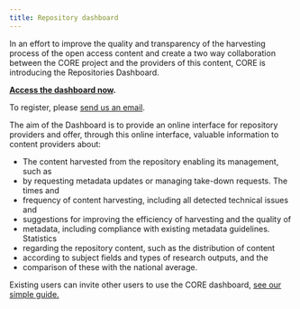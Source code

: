 ```yaml
---
title: Repository dashboard
---
```


In an effort to improve the quality and transparency of the harvesting process
of the open access content and create a two way collaboration between the CORE
project and the providers of this content, CORE is introducing the
Repositories Dashboard.

**[Access the dashboard now](/dashboard).**

To register, please [send us an
email](mailto:d%61shb%6Far%64%40c%6Fre.ac%2Euk).

The aim of the Dashboard is to provide an online interface for repository
providers and offer, through this online interface, valuable information to
content providers about:

* The content harvested from the repository enabling its management, such as
* by requesting metadata updates or managing take-down requests. The times and
* frequency of content harvesting, including all detected technical issues and
* suggestions for improving the efficiency of harvesting and the quality of
* metadata, including compliance with existing metadata guidelines. Statistics
* regarding the repository content, such as the distribution of content
* according to subject fields and types of research outputs, and the
* comparison of these with the national average.

Existing users can invite other users to use the CORE dashboard, [see our
simple guide.](/help/inviteusers.pdf)
